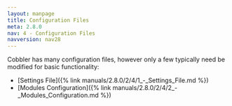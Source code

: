 ```yaml
---
layout: manpage
title: Configuration Files
meta: 2.8.0
nav: 4 - Configuration Files
navversion: nav28
---
```


Cobbler has many configuration files, however only a few typically need be modified for basic functionality:

- [Settings File]({% link manuals/2.8.0/2/4/1_-_Settings_File.md %})
- [Modules Configuration]({% link manuals/2.8.0/2/4/2_-_Modules_Configuration.md %})
